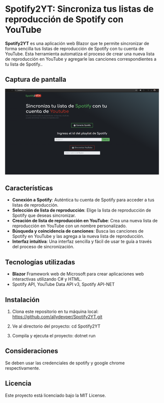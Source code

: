 # Spotify2YT: Sincroniza tus listas de reproducción de Spotify con YouTube

**Spotify2YT** es una aplicación web Blazor que te permite sincronizar de forma sencilla tus listas de reproducción de Spotify con tu cuenta de YouTube. Esta herramienta automatiza el proceso de crear una nueva lista de reproducción en YouTube y agregarle las canciones correspondientes a tu lista de Spotify..

## Captura de pantalla
![alt text](https://raw.githubusercontent.com/allydevper/Spotify2YT/refs/heads/main/image.png)

## Características
- **Conexión a Spotify**: Auténtica tu cuenta de Spotify para acceder a tus listas de reproducción.
- **Selección de lista de reproducción**: Elige la lista de reproducción de Spotify que deseas sincronizar.
- **Creación de lista de reproducción en YouTube**: Crea una nueva lista de reproducción en YouTube con un nombre personalizado.
- **Búsqueda y coincidencia de canciones**: Busca las canciones de Spotify en YouTube y las agrega a la nueva lista de reproducción.
- **Interfaz intuitiva**: Una interfaz sencilla y fácil de usar te guía a través del proceso de sincronización.

## Tecnologías utilizadas
- **Blazor** Framework web de Microsoft para crear aplicaciones web interactivas utilizando C# y HTML.
- Spotify API, YouTube Data API v3, Spotify API-NET

## Instalación

 1. Clona este repositorio en tu máquina local:
    https://github.com/allydevper/Spotify2YT.git

 2. Ve al directorio del proyecto:
    cd Spotify2YT

 3. Compila y ejecuta el proyecto:
    dotnet run
    
## Consideraciones

 Se deben usar las credenciales de spotify y google chrome respectivamente.

## Licencia
Este proyecto está licenciado bajo la MIT License.
